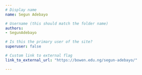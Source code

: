 ```yaml
---
# Display name
name: Segun Adebayo

# Username (this should match the folder name)
authors:
- SegunAdebayo

# Is this the primary user of the site?
superuser: false

# Custom link to external flag
link_to_external_url: "https://bowen.edu.ng/segun-adebayo/"

---
```

